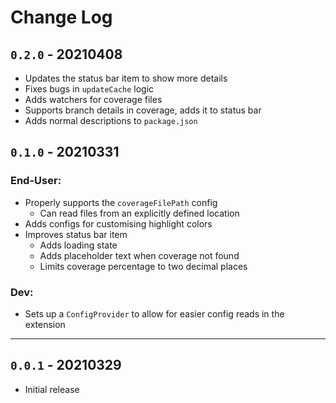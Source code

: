 # Change Log
## `0.2.0` - 20210408
- Updates the status bar item to show more details
- Fixes bugs in `updateCache` logic
- Adds watchers for coverage files
- Supports branch details in coverage, adds it to status bar
- Adds normal descriptions to `package.json`

## `0.1.0` - 20210331
### End-User:
- Properly supports the `coverageFilePath` config
    - Can read files from an explicitly defined location
- Adds configs for customising highlight colors
- Improves status bar item
    - Adds loading state
    - Adds placeholder text when coverage not found
    - Limits coverage percentage to two decimal places
### Dev:
- Sets up a `ConfigProvider` to allow for easier config reads in the extension

---
## `0.0.1` - 20210329
- Initial release